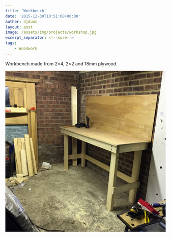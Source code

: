 ```yaml
---
title: 'Workbench'
date: '2015-12-30T10:51:08+00:00'
author: djdunc
layout: post
image: /assets/img/projects/workshop.jpg
excerpt_separator: <!--more-->
tags:
    - Woodwork
---
```


Workbench made from 2×4, 2×2 and 18mm plywood.

![workbench](/assets/img/projects/workshop.jpg)

<!--more-->
